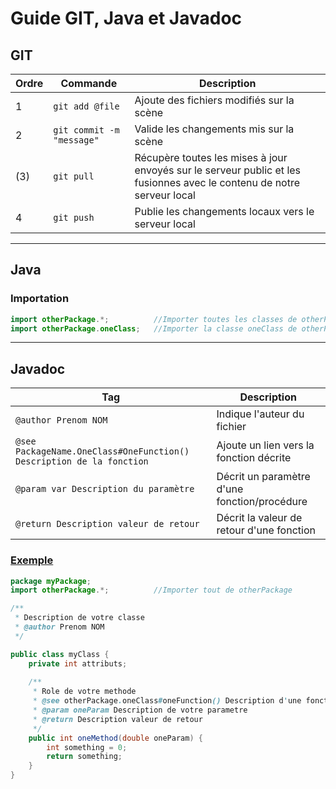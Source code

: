 # Guide GIT, Java et Javadoc
## GIT
| Ordre | Commande | Description |
| ------| -------- | ------------|
|1| `git add @file `| Ajoute des fichiers modifiés sur la scène |
|2| `git commit -m "message"`| Valide les changements mis sur la scène |
|(3)| `git pull`| Récupère toutes les mises à jour envoyés sur le serveur public et les fusionnes avec le contenu de notre serveur local |
|4| `git push` | Publie les changements locaux vers le serveur local |

<hr/>

## Java
### Importation
```java
import otherPackage.*;          //Importer toutes les classes de otherPackage
import otherPackage.oneClass;   //Importer la classe oneClass de otherPackage
```

<hr>

## Javadoc
| Tag | Description |
| --- | ----------- |
|`@author Prenom NOM`| Indique l'auteur du fichier |
|`@see PackageName.OneClass#OneFunction() Description de la fonction`| Ajoute un lien vers la fonction décrite |
|`@param var Description du paramètre`| Décrit un paramètre d'une fonction/procédure |
|`@return Description valeur de retour`| Décrit la valeur de retour d'une fonction |

### <u>Exemple</u>

```java
package myPackage;
import otherPackage.*;          //Importer tout de otherPackage

/**
 * Description de votre classe
 * @author Prenom NOM
 */

public class myClass {
    private int attributs;
    
    /**
     * Role de votre methode
     * @see otherPackage.oneClass#oneFunction() Description d'une fonction par exemple qui provient d'une autre classe qui vous semble important de mentionner
     * @param oneParam Description de votre parametre
     * @return Description valeur de retour
     */
    public int oneMethod(double oneParam) {
        int something = 0;
        return something;
    }
}
```